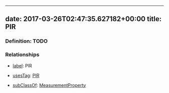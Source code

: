
---
date: 2017-03-26T02:47:35.627182+00:00
title: PIR
---
### Definition: TODO

### Relationships

* [label](http://www.w3.org/2000/01/rdf-schema#label): PIR

* [usesTag](https://brickschema.org/schema/1.0/BrickFrame#usesTag): [PIR](https://brickschema.org/schema/1.0/BrickTag#PIR)

* [subClassOf](http://www.w3.org/2000/01/rdf-schema#subClassOf): [MeasurementProperty](https://brickschema.org/schema/1.0/Brick#MeasurementProperty)
